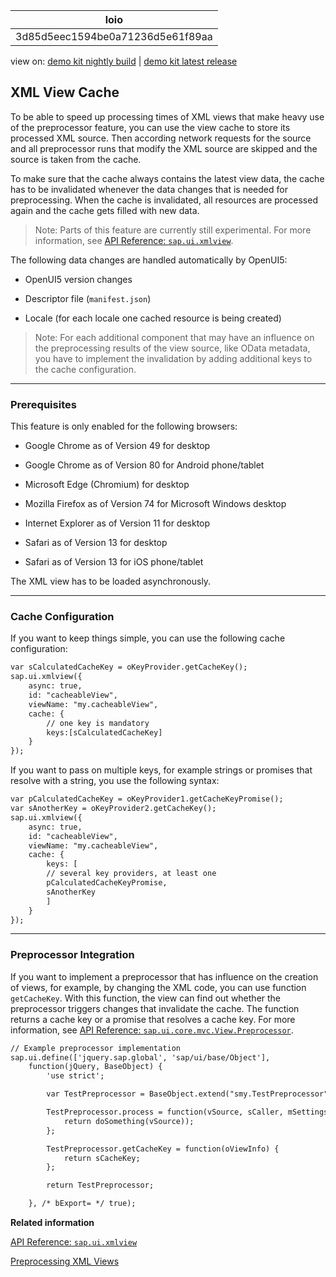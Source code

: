 <!-- loio3d85d5eec1594be0a71236d5e61f89aa -->

| loio |
| -----|
| 3d85d5eec1594be0a71236d5e61f89aa |

<div id="loio">

view on: [demo kit nightly build](https://openui5nightly.hana.ondemand.com/#/topic/3d85d5eec1594be0a71236d5e61f89aa) | [demo kit latest release](https://openui5.hana.ondemand.com/#/topic/3d85d5eec1594be0a71236d5e61f89aa)</div>

## XML View Cache

To be able to speed up processing times of XML views that make heavy use of the preprocessor feature, you can use the view cache to store its processed XML source. Then according network requests for the source and all preprocessor runs that modify the XML source are skipped and the source is taken from the cache.

To make sure that the cache always contains the latest view data, the cache has to be invalidated whenever the data changes that is needed for preprocessing. When the cache is invalidated, all resources are processed again and the cache gets filled with new data.

> Note:
> Parts of this feature are currently still experimental. For more information, see [API Reference: `sap.ui.xmlview`](https://openui5.hana.ondemand.com/#/api/sap.ui/methods/sap.ui.xmlview). 
> 
> 

The following data changes are handled automatically by OpenUI5:

-   OpenUI5 version changes

-   Descriptor file \(`manifest.json`\)

-   Locale \(for each locale one cached resource is being created\)


> Note:
> For each additional component that may have an influence on the preprocessing results of the view source, like OData metadata, you have to implement the invalidation by adding additional keys to the cache configuration.
> 
> 

***

### Prerequisites

This feature is only enabled for the following browsers:

-   Google Chrome as of Version 49 for desktop

-   Google Chrome as of Version 80 for Android phone/tablet
-   Microsoft Edge \(Chromium\) for desktop
-   Mozilla Firefox as of Version 74 for Microsoft Windows desktop
-   Internet Explorer as of Version 11 for desktop

-   Safari as of Version 13 for desktop
-   Safari as of Version 13 for iOS phone/tablet

The XML view has to be loaded asynchronously.

***

### Cache Configuration

If you want to keep things simple, you can use the following cache configuration:

``` xml
var sCalculatedCacheKey = oKeyProvider.getCacheKey();
sap.ui.xmlview({
	async: true,
	id: "cacheableView",
	viewName: "my.cacheableView",
	cache: {
		// one key is mandatory
		keys:[sCalculatedCacheKey]
	}
});
```

If you want to pass on multiple keys, for example strings or promises that resolve with a string, you use the following syntax:

``` xml
var pCalculatedCacheKey = oKeyProvider1.getCacheKeyPromise();
var sAnotherKey = oKeyProvider2.getCacheKey(); 
sap.ui.xmlview({
	async: true,
	id: "cacheableView",
	viewName: "my.cacheableView",
	cache: {
		keys: [
		// several key providers, at least one
		pCalculatedCacheKeyPromise,
		sAnotherKey
		]
	}
});
```

***

<a name="loio3d85d5eec1594be0a71236d5e61f89aa__ViewCache_Preprocessor"/>

### Preprocessor Integration

If you want to implement a preprocessor that has influence on the creation of views, for example, by changing the XML code, you can use function `getCacheKey`. With this function, the view can find out whether the preprocessor triggers changes that invalidate the cache. The function returns a cache key or a promise that resolves a cache key. For more information, see [API Reference: `sap.ui.core.mvc.View.Preprocessor`](https://openui5.hana.ondemand.com/#docs/api/symbols/sap.ui.core.mvc.View.Preprocessor.html). 

``` xml
// Example preprocessor implementation
sap.ui.define(['jquery.sap.global', 'sap/ui/base/Object'],
	function(jQuery, BaseObject) {
		'use strict';

		var TestPreprocessor = BaseObject.extend("smy.TestPreprocessor", {});

		TestPreprocessor.process = function(vSource, sCaller, mSettings) {
			return doSomething(vSource));
		};

		TestPreprocessor.getCacheKey = function(oViewInfo) {
			return sCacheKey;
		};

		return TestPreprocessor;

	}, /* bExport= */ true);
```

**Related information**  


[API Reference: `sap.ui.xmlview`](https://openui5.hana.ondemand.com/#/api/sap.ui/methods/sap.ui.xmlview)

[Preprocessing XML Views](Preprocessing_XML_Views_48b81b9.md)

